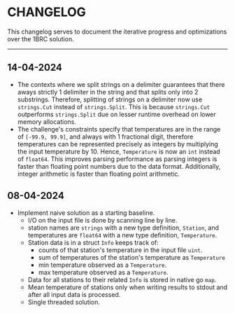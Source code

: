 # CHANGELOG

This changelog serves to document the iterative progress and optimizations over the 1BRC solution.

---

## 14-04-2024

- The contexts where we split strings on a delimiter guarantees that there aways strictly 1 delimiter in the string and that splits only into 2 substrings.
  Therefore, splitting of strings on a delimiter now use `strings.Cut` instead of `strings.Split`.
  This is because `strings.Cut` outperforms `strings.Split` due on lesser runtime overhead on lower memory allocations.
- The challenge's constraints specify that temperatures are in the range of `[-99.9, 99.9]`, and always with 1 fractional digit,
  therefore temperatures can be represented precisely as integers by multiplying the input temperature by 10.
  Hence, `Temperature` is now an `int` instead of `float64`.
  This improves parsing performance as parsing integers is faster than floating point numbers due to the data format.
  Additionally, integer arithmetic is faster than floating point arithmetic.

## 08-04-2024

- Implement naive solution as a starting baseline.
    - I/O on the input file is done by scanning line by line.
    - station names are `strings` with a new type definition, `Station`, and temperatures are `float64` with a new type definition, `Temperature`.
    - Station data is in a struct `Info` keeps track of:
        - counts of that station's temperature in the input file `uint`.
        - sum of temperatures of the station's temperature as `Temperature`
        - min temperature observed as a `Temperature`.
        - max temperature observed as a `Temperature`.
    - Data for all stations to their related `Info` is stored in native go `map`.
    - Mean temperature of stations only when writing results to stdout and after all input data is processed.
    - Single threaded solution.
